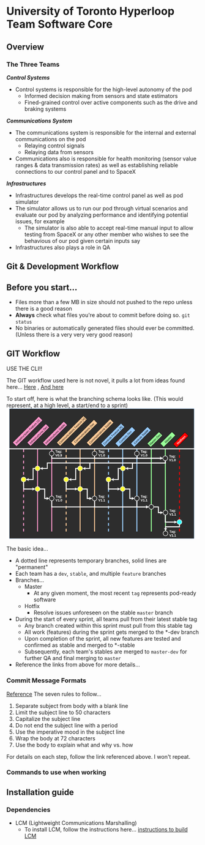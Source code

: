 # University of Toronto Hyperloop Team Software Core #

## Overview ##

### The Three Teams ###
***Control Systems***
- Control systems is responsible for the high-level autonomy of the pod
  - Informed decision making from sensors and state estimators
  - Fined-grained control over active components such as the drive and braking systems

***Communications System***
- The communications system is responsible for the internal and external communications on the pod
  - Relaying control signals
  - Relaying data from sensors
- Communications also is responsible for health monitoring (sensor value ranges & data transmission rates) as well as establishing reliable connections to our control panel and to SpaceX

***Infrastructures***
- Infrastructures develops the real-time control panel as well as pod simulator
- The simulator allows us to run our pod through virtual scenarios and evaluate our pod by analyzing performance and identifying potential issues, for example
  - The simulator is also able to accept real-time manual input to allow testing from SpaceX or any other member who wishes to see the behavious of our pod given certain inputs say
- Infrastructures also plays a role in QA

## Git & Development Workflow ##

## Before you start... ##
- Files more than a few MB in size should not pushed to the repo unless there is a good reason
- **Always** check what files you're about to commit before doing so. `git status`
- No binaries or automatically generated files should ever be committed. (Unless there is a very very very good reason)

## GIT Workflow ##
USE THE CLI!!

The GIT workflow used here is not novel, it pulls a lot from ideas found here...
[Here](https://blog.logrocket.com/the-git-workflow-you-need-how-to-deal-with-multiple-teams-in-a-single-repository-faf5bb17a6e4/)
, [And here](https://nvie.com/posts/a-successful-git-branching-model/)

To start off, here is what the branching schema looks like. (This would represent, at a high level, a start/end to a sprint)
![Branching Schema](README-resources/branching_schema.png)

The basic idea...
- A dotted line represents temporary branches, solid lines are "permanent"
- Each team has a `dev`, `stable`, and multiple `feature` branches
- Branches...
  - Master
    - At any given moment, the most recent `tag` represents pod-ready software
  - Hotfix
    - Resolve issues unforeseen on the stable `master` branch
- During the start of every sprint, all teams pull from their latest stable tag
  - Any branch created within this sprint must pull from this stable tag
  - All work (features) during the sprint gets merged to the \*-dev branch
  - Upon completion of the sprint, all new features are tested and confirmed as stable and merged to \*-stable
  - Subsequently, each team's stables are merged to `master-dev` for further QA and final merging to `master`
- Reference the links from above for more details...

### Commit Message Formats ###
[Reference](https://chris.beams.io/posts/git-commit/)
The seven rules to follow...
1. Separate subject from body with a blank line
2. Limit the subject line to 50 characters
3. Capitalize the subject line
4. Do not end the subject line with a period
5. Use the imperative mood in the subject line
6. Wrap the body at 72 characters
7. Use the body to explain what and why vs. how

For details on each step, follow the link referenced above. I won't repeat.

### Commands to use when working ###


## Installation guide ##

### Dependencies ###
- LCM (Lightweight Communications Marshalling)
  - To install LCM, follow the instructions here... [instructions to build LCM](https://lcm-proj.github.io/build_instructions.html)
